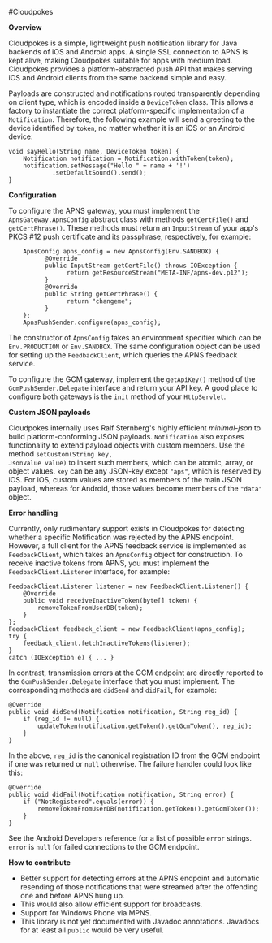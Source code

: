 #Cloudpokes

**Overview**

Cloudpokes is a simple, lightweight push notification library for Java
backends of iOS and Android apps. A single SSL connection to APNS is
kept alive, making Cloudpokes suitable for apps with medium load.
Cloudpokes provides a platform-abstracted push API that makes serving iOS
and Android clients from the same backend simple and easy.

Payloads are constructed and notifications routed transparently depending
on client type, which is encoded inside a <code>DeviceToken</code> class.
This allows a factory to instantiate the correct platform-specific
implementation of a <code>Notification</code>. Therefore, the following
example will send a greeting to the device identified by
<code>token</code>, no matter whether it is an iOS or an Android device:

    void sayHello(String name, DeviceToken token) {
        Notification notification = Notification.withToken(token);
        notification.setMessage("Hello " + name + '!')
                .setDefaultSound().send();
    }

**Configuration**

To configure the APNS gateway, you must implement the
<code>ApnsGateway.ApnsConfig</code> abstract class with methods
<code>getCertFile()</code> and <code>getCertPhrase()</code>. These
methods must return an <code>InputStream</code> of your app's PKCS #12
push certificate and its passphrase, respectively, for example:

		ApnsConfig apns_config = new ApnsConfig(Env.SANDBOX) {
			  @Override
			  public InputStream getCertFile() throws IOException {
				    return getResourceStream("META-INF/apns-dev.p12");
			  }
			  @Override
			  public String getCertPhrase() {
				    return "changeme";
			  }
		};
		ApnsPushSender.configure(apns_config);

The constructor of <code>ApnsConfig</code> takes an environment specifier
which can be <code>Env.PRODUCTION</code> or <code>Env.SANDBOX</code>. The
same configuration object can be used for setting up the
<code>FeedbackClient</code>, which queries the APNS feedback service.

To configure the GCM gateway, implement the <code>getApiKey()</code>
method of the <code>GcmPushSender.Delegate</code> interface and return
your API key. A good place to configure both gateways is the
<code>init</code> method of your <code>HttpServlet</code>.

**Custom JSON payloads**

Cloudpokes internally uses Ralf Sternberg's highly efficient
*minimal-json* to build platform-conforming JSON payloads.
<code>Notification</code> also exposes functionality to extend payload
objects with custom members. Use the method <code>setCustom(String key,
JsonValue value)</code> to insert such members, which can be atomic,
array, or object values. <code>key</code> can be any JSON-key except
<code>"aps"</code>, which is reserved by iOS. For iOS, custom values are
stored as members of the main JSON payload, whereas for Android, those
values become members of the <code>"data"</code> object.

**Error handling**

Currently, only rudimentary support exists in Cloudpokes for detecting
whether a specific Notification was rejected by the APNS endpoint.
However, a full client for the APNS feedback service is implemented as
<code>FeedbackClient</code>, which takes an <code>ApnsConfig</code>
object for construction. To receive inactive tokens from APNS, you
must implement the <code>FeedbackClient.Listener</code> interface, for
example:

    FeedbackClient.Listener listener = new FeedbackClient.Listener() {
        @Override
        public void receiveInactiveToken(byte[] token) {
            removeTokenFromUserDB(token);
        }
    };
    FeedbackClient feedback_client = new FeedbackClient(apns_config);
    try {
        feedback_client.fetchInactiveTokens(listener);
    }
    catch (IOException e) { ... }

In contrast, transmission errors at the GCM endpoint are directly
reported to the <code>GcmPushSender.Delegate</code> interface that you
must implement. The corresponding methods are <code>didSend</code> and
<code>didFail</code>, for example:

    @Override
    public void didSend(Notification notification, String reg_id) {
        if (reg_id != null) {
            updateToken(notification.getToken().getGcmToken(), reg_id);
        }
    }

In the above, <code>reg_id</code> is the canonical registration ID from
the GCM endpoint if one was returned or <code>null</code> otherwise.
The failure handler could look like this:

    @Override
    public void didFail(Notification notification, String error) {
        if ("NotRegistered".equals(error)) {
            removeTokenFromUserDB(notification.getToken().getGcmToken());
        }
    }

See the Android Developers reference for a list of possible
<code>error</code> strings. <code>error</code> is <code>null</code> for
failed connections to the GCM endpoint.

**How to contribute**

* Better support for detecting errors at the APNS endpoint and automatic
  resending of those notifications that were streamed after the offending
  one and before APNS hung up.
* This would also allow efficient support for broadcasts.
* Support for Windows Phone via MPNS.
* This library is not yet documented with Javadoc annotations. Javadocs
  for at least all <code>public</code> would be very useful.
